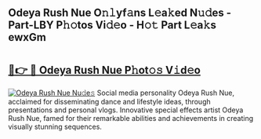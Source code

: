 ## Odeya Rush Nue O𝚗𝚕yf𝚊ns L𝚎a𝚔ed N𝚞𝚍es - Part-LBY P𝚑𝚘tos Vi𝚍𝚎o - H𝚘𝚝 Part L𝚎a𝚔s ewxGm

# <h2><a href="http://kf0nah.oniu.top/?m=Odeya+Rush+Nue">🔗👉 🔴 Odeya Rush Nue P𝚑ot𝚘𝚜 V𝚒d𝚎o</a></h2>

[![Odeya Rush Nue Nu𝚍e𝚜](https://i.imgur.com/0qMVB7G.gif)](http://kf0nah.oniu.top/?m=Odeya+Rush+Nue)
Social media personality Odeya Rush Nue, acclaimed for disseminating dance and lifestyle ideas, through presentations and personal vlogs. Innovative special effects artist Odeya Rush Nue, famed for their remarkable abilities and achievements in creating visually stunning sequences.  
